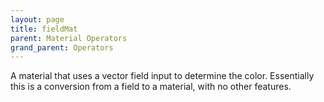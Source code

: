 ```yaml
---
layout: page
title: fieldMat
parent: Material Operators
grand_parent: Operators
---
```


A material that uses a vector field input to determine
the color. Essentially this is a conversion from a
field to a material, with no other features.
